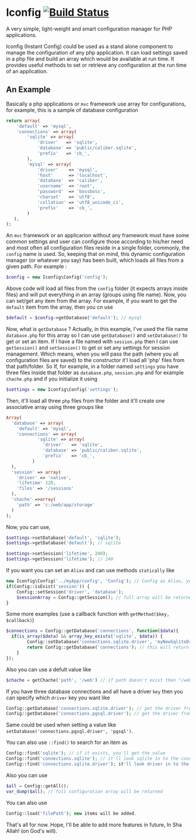 # Iconfig [![Build Status](https://travis-ci.org/heera/iconfig.png?branch=master)](https://travis-ci.org/heera/iconfig)

A very simple, light-weight and smart configuration manager for PHP applications.

Iconfig (Instant Config) could be used as a stand alone component to manage the configuration of any php application. It can load
settings saved in a php file and build an array which would be available at run time. It provides useful methods to set or retrieve any configuration at the run time of an application.

## An Example
Basically a php applications or `mvc` framework use array for configurations, for example, this is a sample of database configuration
```PHP
return array(
 	'default' => 'mysql',
	'connections' => array(
		'sqlite' => array(
			'driver'   => 'sqlite',
			'database' => 'public/caliber.sqlite',
			'prefix'   => 'cb_',
		),
		'mysql' => array(
			'driver'    => 'mysql',
			'host'      => 'localhost',
			'database'  => 'caliber',
			'username'  => 'root',
			'password'  => 'bossboss',
			'charset'   => 'utf8',
			'collation' => 'utf8_unicode_ci',
			'prefix'    => 'cb_',
		)
   ),
);
```
An `mvc` framework or an applicarion without any framework must have some common settings and user can configure those according to his/her need and
most often all configuration files reside in a single folder, commonly, the `config` name is used. So, keeping that on mind, this dynamic configuration
manager (or whatever you say) has been built, which loads all files from a given path. For example :
```PHP
$config = new Iconfig\Config('config');
```
Above code will load all files from the `config` folder (it expects arrays inside files) and will put everything in an array (groups using file name). Now, you can set/get any
item from the array. For example, if you want to get the `default` item from the array, then you cn use
```PHP
$default = $config->getDatabase('default'); // mysql
```
Now, what is `getDatabase` ? Actually, in this example, I've used the file name `database.php` for this array so I can use `getDatabase()` and `setDatabase()` to get or set an item.
If I have a file named with `session.php` then I can use `getSession()` and `setSession()` to get or set any settings for session management. Which means, when you will pass the path
(where you all configuration files are saved) to the constructor it'l load all 'php' files from that path/folder. So If, for example, in a folder named `settings` you have three files
inside that folder as `database.php`, `session.php` and for example `chache.php` and if you initialize it using
```PHP
$settings = new Iconfig\Config('settings');
```
Then, it'll load all three `php` files from the folder and it'll create one associative array using three groups like
```PHP
Array(
  'database' => array(
    'default' => 'mysql',
    'connections' => array(
		    'sqlite' => array(
			  'driver'   => 'sqlite',
			  'database' => 'public/caliber.sqlite',
			  'prefix'   => 'cb_',
		  )
  ),
  'session' => array(
    'driver' => 'native',
    'lifetime' 120,
    'files' => '/sessions'
  ),
  'chache' =>array(
    'path' => 'c:/web/app/storage'
  )
);
```
Now, you can use,
```PHP
$settings->setDatabase('default', 'sqlite');
$settings->getDatabase('default'); // sqlite

$settings->setSession('lifetime', 240);
$settings->getSession('lifetime'); // 240
```

If you want you can set an `Alias` and can use methods `statically` like
```PHP
new Iconfig\Config('../myApp/config', 'Config'); // Config as Alias, you can use any name
if(Config::isExist('session')) {
    Config::setSession('driver', 'database');
    $sessionArray = Config::getSession(); // full array will be returned when called without argument
}
```
Some more examples (use a callback function with `getMethod($key, $callback)`)
```PHP
$connections = Config::getDatabase('connections', function($data){
  if(is_array($data) && array_key_exists('sqlite', $data)) {
		Config::setDatabase('connections.sqlite.driver', 'myNewSqliteDriver');
		return Config::getDatabase('connections'); // this will return connections array with new value
	}
});
```
Also you can use a defult value like
```PHP
$chache = getChache('path', '/web') // if path doesn't exist then "/web" will be returned
```
If you have three database connections and all have a driver `key` then you can specify which `driver` key you want like
```PHP
Config::getDatabase('connections.sqlite.driver'); // get the driver from sqlite
Config::getDatabase('connections.pgsql.driver'); // get the driver from pgsql
```
Same could be used when setting a value like `setDatabase('connections.pgsql.driver', 'pgsql')`. 

You can also use `::find()` to search for an item as
```PHP
Config::find('sqlite'); // if it exists, you'll get the value
Config::find('connections.sqlite'); // it'll look sqlite in to the connections
Config::find('connections.sqlite.driver'); it'll look driver in to the connections.sqlite array
```
Also you can use
```PHP
$all = Config::getAll();
var_dump($all); // full configuration array will be returned
```

You can also use
```PHP
Config::load('filePath'); new items will be added.
```
That's all for now. Hope, I'll be able to add more features in future, In Sha Allah! (on God's will).
